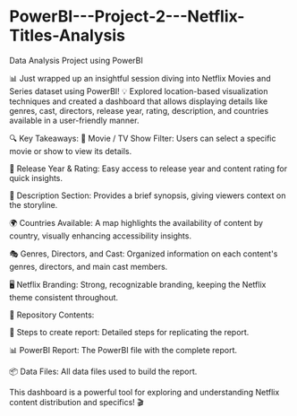 # PowerBI---Project-2---Netflix-Titles-Analysis
Data Analysis Project using PowerBI

📊 Just wrapped up an insightful session diving into Netflix Movies and Series dataset using PowerBI! 
💡 Explored location-based visualization techniques and created a dashboard that allows displaying details like genres, cast, directors, release year, rating, description, and countries available in a user-friendly manner.

🔍 Key Takeaways:
🎥 Movie / TV Show Filter: Users can select a specific movie or show to view its details.

📅 Release Year & Rating: Easy access to release year and content rating for quick insights.

📝 Description Section: Provides a brief synopsis, giving viewers context on the storyline.

🌍 Countries Available: A map highlights the availability of content by country, visually enhancing accessibility insights.

🎭 Genres, Directors, and Cast: Organized information on each content's genres, directors, and main cast members.

🖥️ Netflix Branding: Strong, recognizable branding, keeping the Netflix theme consistent throughout.

📂 Repository Contents:

📝 Steps to create report: Detailed steps for replicating the report.

📊 PowerBI Report: The PowerBI file with the complete report.

📦 Data Files: All data files used to build the report.

This dashboard is a powerful tool for exploring and understanding Netflix content distribution and specifics! 🎬
